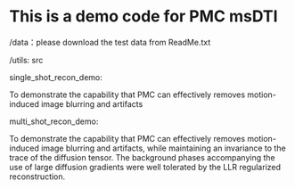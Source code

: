 # This is a demo code for PMC msDTI
/data：please download the test data from ReadMe.txt

/utils: src

single_shot_recon_demo:

To demonstrate the capability that PMC can effectively removes motion-induced image blurring and artifacts

multi_shot_recon_demo:

To demonstrate the capability that PMC can effectively removes motion-induced image blurring and artifacts, while maintaining an invariance to the trace of the diffusion tensor. The background phases accompanying the use of large diffusion gradients were well tolerated by the LLR regularized reconstruction. 

